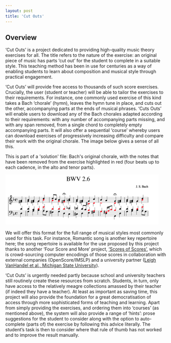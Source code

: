 ```yaml
---
layout: post
title: 'Cut Outs'
---
```


## Overview

‘Cut Outs’ is a project dedicated to providing high-quality music theory exercises for all. The title refers to the nature of the exercise: an original piece of music has parts ‘cut out’ for the student to complete in a suitable style. This teaching method has been in use for centuries as a way of enabling students to learn about composition and musical style through practical engagement.

‘Cut Outs’ will provide free access to thousands of such score exercises. Crucially, the user (student or teacher) will be able to tailor the exercises to their requirements. For instance, one commonly used exercise of this kind takes a Bach ‘chorale’ (hymn), leaves the hymn tune in place, and cuts out the other, accompanying parts at the ends of musical phrases. ‘Cuts Outs’ will enable users to download any of the Bach chorales adapted according to their requirements: with any number of accompanying parts missing, and with any span removed, from a single chord to completely empty accompanying parts. It will also offer a sequential ‘course’ whereby users can download exercises of progressively increasing difficulty and compare their work with the original chorale. The image below gives a sense of all this.

This is part of a 'solution' file: Bach's original chorale, with the notes that have been removed from the exercise highlighted in red (four beats up to each cadence, in the alto and tenor parts).
<div class="image-collection">
    <img src="/images/CutOutChorale.png" alt="CutOuts Chorale Example" width="480">
</div>

We will offer this format for the full range of musical styles most commonly used for this task. For instance, Romantic song is another key repertoire here; the song repertoire is available for the use proposed by this project thanks to another ‘Four Score and More’ project, [‘Scores of Scores’](/scores-of-scores), which is crowd-sourcing computer encodings of those scores in collaboration with external companies (OpenScore/IMSLP) and a university partner ([Leigh VanHandel et al., Michigan State University](http://www.music.msu.edu/faculty/profile/leigh)).

‘Cut Outs’ is urgently needed partly because school and university teachers still routinely create these resources from scratch. Students, in turn, only have access to the relatively meagre collections amassed by their teacher (if indeed they have a teacher). At least as important as saving time, this project will also provide the foundation for a great democratisation of access through more sophisticated forms of teaching and learning. Apart from simply providing the exercises, and ordering them into ‘courses’ (as mentioned above), the system will also provide a range of ‘hints’: prose suggestions for the student to consider along with the option to auto-complete (parts of) the exercise by following this advice literally. The student’s task is then to consider where that rule of thumb has not worked and to improve the result manually.
